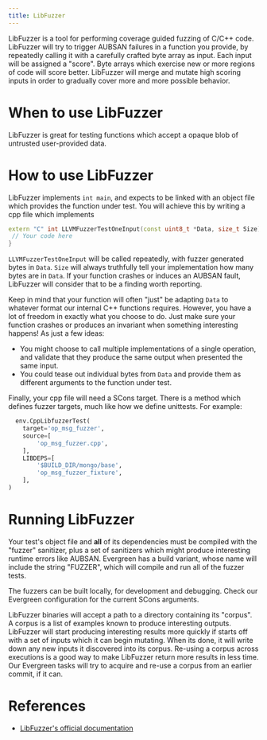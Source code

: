 ```yaml
---
title: LibFuzzer
---
```


LibFuzzer is a tool for performing coverage guided fuzzing of C/C++
code. LibFuzzer will try to trigger AUBSAN failures in a function you
provide, by repeatedly calling it with a carefully crafted byte array as
input. Each input will be assigned a "score". Byte arrays which exercise
new or more regions of code will score better. LibFuzzer will merge and
mutate high scoring inputs in order to gradually cover more and more
possible behavior.

# When to use LibFuzzer

LibFuzzer is great for testing functions which accept a opaque blob of
untrusted user-provided data.

# How to use LibFuzzer

LibFuzzer implements `int main`, and expects to be linked with an object
file which provides the function under test. You will achieve this by
writing a cpp file which implements

```cpp
extern "C" int LLVMFuzzerTestOneInput(const uint8_t *Data, size_t Size) {
 // Your code here
}
```

`LLVMFuzzerTestOneInput` will be called repeatedly, with fuzzer
generated bytes in `Data`. `Size` will always truthfully tell your
implementation how many bytes are in `Data`. If your function crashes or
induces an AUBSAN fault, LibFuzzer will consider that to be a finding
worth reporting.

Keep in mind that your function will often "just" be adapting `Data` to
whatever format our internal C++ functions requires. However, you have a
lot of freedom in exactly what you choose to do. Just make sure your
function crashes or produces an invariant when something interesting
happens! As just a few ideas:

-   You might choose to call multiple implementations of a single
    operation, and validate that they produce the same output when
    presented the same input.
-   You could tease out individual bytes from `Data` and provide them as
    different arguments to the function under test.

Finally, your cpp file will need a SCons target. There is a method which
defines fuzzer targets, much like how we define unittests. For example:

```python
  env.CppLibfuzzerTest(
    target='op_msg_fuzzer',
    source=[
        'op_msg_fuzzer.cpp',
    ],
    LIBDEPS=[
        '$BUILD_DIR/mongo/base',
        'op_msg_fuzzer_fixture',
    ],
)
```

# Running LibFuzzer

Your test's object file and **all** of its dependencies must be compiled
with the "fuzzer" sanitizer, plus a set of sanitizers which might
produce interesting runtime errors like AUBSAN. Evergreen has a build
variant, whose name will include the string "FUZZER", which will compile
and run all of the fuzzer tests.

The fuzzers can be built locally, for development and debugging. Check
our Evergreen configuration for the current SCons arguments.

LibFuzzer binaries will accept a path to a directory containing its
"corpus". A corpus is a list of examples known to produce interesting
outputs. LibFuzzer will start producing interesting results more quickly
if starts off with a set of inputs which it can begin mutating. When its
done, it will write down any new inputs it discovered into its corpus.
Re-using a corpus across executions is a good way to make LibFuzzer
return more results in less time. Our Evergreen tasks will try to
acquire and re-use a corpus from an earlier commit, if it can.

# References

-   [LibFuzzer's official
    documentation](https://llvm.org/docs/LibFuzzer.html)
